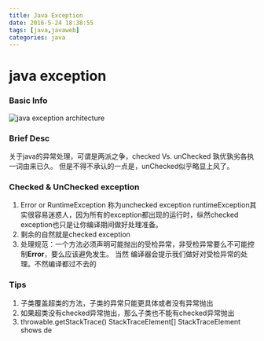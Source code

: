 ```yaml
---
title: Java Exception
date: 2016-5-24 18:38:55
tags: [java,javaweb]
categories: java
---
```


# java exception

### Basic Info
 ![java exception architecture](/images/java/java-exception.jpg)
### Brief Desc
 关于java的异常处理，可谓是两派之争，checked Vs. unChecked 孰优孰劣各执一词由来已久。
 但是不得不承认的一点是，unChecked似乎略显上风了。
### Checked & UnChecked exception
 1. Error or RuntimeException  称为unchecked exception
   runtimeException其实很容易迷惑人，因为所有的exception都出现的运行时，纵然checked exception也只是让你编译期间做好处理准备。
 2. 剩余的自然就是checked exception
 3. 处理规范：一个方法必须声明可能抛出的受检异常，非受检异常要么不可能控制**Error**，要么应该避免发生。 当然 编译器会提示我们做好对受检异常的处理。不然编译都过不去的

### Tips
  1. 子类覆盖超类的方法，子类的异常只能更具体或者没有异常抛出
  2. 如果超类没有checked异常抛出，那么子类也不能有checked异常抛出
  3. throwable.getStackTrace() StackTraceElement[]
     StackTraceElement shows de
